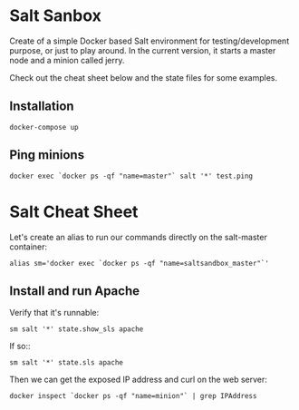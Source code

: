# Salt Sanbox

Create of a simple Docker based Salt environment for testing/development purpose, or just to play around.
In the current version, it starts a master node and a minion called jerry.

Check out the cheat sheet below and the state files for some examples.

## Installation

```
docker-compose up
```

## Ping minions

```
docker exec `docker ps -qf "name=master"` salt '*' test.ping
```

# Salt Cheat Sheet

Let's create an alias to run our commands directly on the salt-master container:
```
alias sm='docker exec `docker ps -qf "name=saltsandbox_master"`'
```

## Install and run Apache


Verify that it's runnable:
```
sm salt '*' state.show_sls apache

```

If so::
```
sm salt '*' state.sls apache
```

Then we can get the exposed IP address and curl on the web server:
```
docker inspect `docker ps -qf "name=minion"` | grep IPAddress
```
